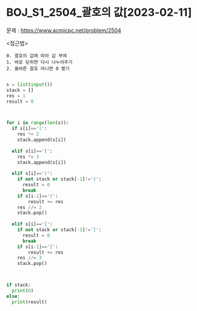 # BOJ_S1_2504_괄호의 값[2023-02-11] </br>
문제 : https://www.acmicpc.net/problem/2504

<접근법>
```
0. 괄호의 값에 따라 값 부여
1. 바로 닫히면 다시 나누어주기
2. 올바른 괄호 아니면 0 뱉기
```

```python

s = list(input())
stack = [] 
res = 1 
result = 0 



for i in range(len(s)):
  if s[i]=='(':
    res *= 2
    stack.append(s[i])
    
  elif s[i]=='[':
    res *= 3
    stack.append(s[i])
    
  elif s[i]==')':
    if not stack or stack[-1]!='(':
      result = 0
      break
    if s[i-1]=='(': 
        result += res
    res //= 2
    stack.pop()
    
  elif s[i]==']':
    if not stack or stack[-1]!='[':
      result = 0
      break
    if s[i-1]=='[': 
        result += res
    res //= 3
    stack.pop()



if stack:
  print(0)
else:
  print(result)




```





